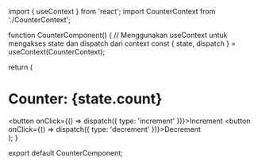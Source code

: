 import { useContext } from 'react';
import CounterContext from './CounterContext';

function CounterComponent() {
  // Menggunakan useContext untuk mengakses state dan dispatch dari context
  const { state, dispatch } = useContext(CounterContext);

  return (
    <div>
      <h1>Counter: {state.count}</h1>
      <button onClick={() => dispatch({ type: 'increment' })}>Increment</button>
      <button onClick={() => dispatch({ type: 'decrement' })}>Decrement</button>
    </div>
  );
}

export default CounterComponent;